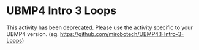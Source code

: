 # UBMP4 Intro 3 Loops
 This activity has been deprecated. Please use the activity specific to your
 UBMP4 version. (eg. https://github.com/mirobotech/UBMP4.1-Intro-3-Loops)
